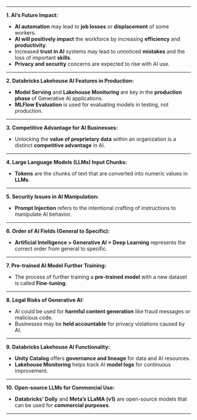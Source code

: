 

---

**1. AI’s Future Impact:**
- **AI automation** may lead to **job losses** or **displacement** of some workers.
- **AI will positively impact** the workforce by increasing **efficiency** and **productivity**.
- Increased **trust in AI** systems may lead to unnoticed **mistakes** and the loss of important **skills**.
- **Privacy and security** concerns are expected to rise with AI use.

---

**2. Databricks Lakehouse AI Features in Production:**
- **Model Serving** and **Lakehouse Monitoring** are key in the **production phase** of Generative AI applications.
- **MLFlow Evaluation** is used for evaluating models in testing, not production.

---

**3. Competitive Advantage for AI Businesses:**
- Unlocking the **value of proprietary data** within an organization is a distinct **competitive advantage** in AI.

---

**4. Large Language Models (LLMs) Input Chunks:**
- **Tokens** are the chunks of text that are converted into numeric values in **LLMs**.

---

**5. Security Issues in AI Manipulation:**
- **Prompt Injection** refers to the intentional crafting of instructions to manipulate AI behavior.

---

**6. Order of AI Fields (General to Specific):**
- **Artificial Intelligence > Generative AI > Deep Learning** represents the correct order from general to specific.

---

**7. Pre-trained AI Model Further Training:**
- The process of further training a **pre-trained model** with a new dataset is called **Fine-tuning**.

---

**8. Legal Risks of Generative AI:**
- AI could be used for **harmful content generation** like fraud messages or malicious code.
- Businesses may be **held accountable** for privacy violations caused by AI.

---

**9. Databricks Lakehouse AI Functionality:**
- **Unity Catalog** offers **governance and lineage** for data and AI resources.
- **Lakehouse Monitoring** helps track AI **model logs** for continuous improvement.

---

**10. Open-source LLMs for Commercial Use:**
- **Databricks’ Dolly** and **Meta’s LLaMA (v1)** are open-source models that can be used for **commercial purposes**.

---

